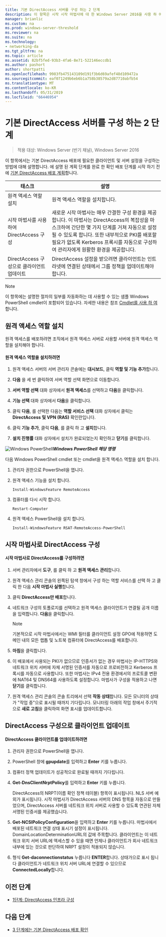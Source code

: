 ```yaml
---
title: 기본 DirectAccess 서버를 구성 하는 2 단계
description: 이 항목은 시작 시작 마법사에 대 한 Windows Server 2016을 사용 하 여 단일 DirectAccess 서버 배포 가이드의 일부
manager: brianlic
ms.custom: na
ms.prod: windows-server-threshold
ms.reviewer: na
ms.suite: na
ms.technology:
- networking-da
ms.tgt_pltfrm: na
ms.topic: article
ms.assetid: 82bf5fed-93b3-4fa6-8e71-522146eccdb1
ms.author: pashort
author: shortpatti
ms.openlocfilehash: 9983fb475143109d191f3b6d69afef48d109472a
ms.sourcegitcommit: eaf071249b6eb6b1a758b38579a2d87710abfb54
ms.translationtype: MT
ms.contentlocale: ko-KR
ms.lasthandoff: 05/31/2019
ms.locfileid: "66446954"
---
```

# <a name="step-2-configure-the-basic-directaccess-server"></a>기본 DirectAccess 서버를 구성 하는 2 단계

>적용 대상: Windows Server (반기 채널), Windows Server 2016

이 항목에서는 기본 DirectAccess 배포에 필요한 클라이언트 및 서버 설정을 구성하는 방법에 대해 설명합니다. 에 설명 된 계획 단계를 완료 한 확인 배포 단계를 시작 하기 전에 [기본 DirectAccess 배포 계획](Plan-a-Basic-DirectAccess-Deployment.md)합니다.  
  
|태스크|설명|  
|----|--------|  
|원격 액세스 역할 설치|원격 액세스 역할을 설치합니다.|  
|시작 마법사를 사용하여 DirectAccess 구성|새로운 시작 마법사는 매우 간결한 구성 환경을 제공합니다. 이 마법사는 DirectAccess의 복잡성을 마스크하여 간단한 몇 가지 단계를 거쳐 자동으로 설정될 수 있도록 합니다. 또한 내부적으로 PKI를 배포할 필요가 없도록 Kerberos 프록시를 자동으로 구성하여 관리자에게 원활한 환경을 제공합니다.|  
|DirectAccess 구성으로 클라이언트 업데이트|DirectAccess 설정을 받으려면 클라이언트는 인트라넷에 연결된 상태에서 그룹 정책을 업데이트해야 합니다.|  
  
> [!NOTE]  
> 이 항목에는 설명한 절차의 일부를 자동화하는 데 사용할 수 있는 샘플 Windows PowerShell cmdlet이 포함되어 있습니다. 자세한 내용은 참조 [Cmdlet를 사용 하 여](https://go.microsoft.com/fwlink/p/?linkid=230693)합니다.  
  
## <a name="BKMK_Role"></a>원격 액세스 역할 설치  
원격 액세스를 배포하려면 조직에서 원격 액세스 서버로 사용할 서버에 원격 액세스 역할을 설치해야 합니다.  
  
#### <a name="to-install-the-remote-access-role"></a>원격 액세스 역할을 설치하려면  
  
1.  원격 액세스 서버의 서버 관리자 콘솔에는 **대시보드**, 클릭 **역할 및 기능 추가**합니다.  
  
2.  **다음** 을 세 번 클릭하여 서버 역할 선택 화면으로 이동합니다.  
  
3.  **서버 역할 선택** 대화 상자에서 **원격 액세스**를 선택하고 **다음**을 클릭합니다.  
  
4.  **기능 선택** 대화 상자에서 **다음**을 클릭합니다.  
  
5.  클릭 **다음**, 를 선택한 다음는 **역할 서비스 선택** 대화 상자에서 클릭는 **DirectAccess 및 VPN (RAS)** 확인란입니다.  
  
6.  클릭 **기능 추가**, 클릭 **다음**, 를 클릭 하 고 **설치**합니다.  
  
7.  **설치 진행률** 대화 상자에서 설치가 완료되었는지 확인하고 **닫기**를 클릭합니다.  
  
![Windows PowerShell](../../../media/Step-2-Configure-the-DirectAccess-Server/PowerShellLogoSmall.gif)***<em>Windows PowerShell 해당 명령</em>***  
  
다음 Windows PowerShell cmdlet 또는 cmdlet을 원격 액세스 역할을 설치 합니다. 

1. 관리자 권한으로 PowerShell을 엽니다.

2. 원격 액세스 기능을 설치 합니다.

   ```  
   Install-WindowsFeature RemoteAccess   
   ```  

3. 컴퓨터를 다시 시작 합니다.

   ```
   Restart-Computer
   ```
   
4. 원격 액세스 PowerShell을 설치 합니다.

   ```
   Install-WindowsFeature RSAT-RemoteAccess-PowerShell
   ```



  
## <a name="configure-directaccess-with-the-getting-started-wizard"></a>시작 마법사로 DirectAccess 구성  
  
#### <a name="to-configure-directaccess-using-the-getting-started-wizard"></a>시작 마법사로 DirectAccess를 구성하려면  
  
1.  서버 관리자에서 **도구**, 를 클릭 하 고 **원격 액세스 관리**합니다.  
  
2.  원격 액세스 관리 콘솔의 왼쪽된 탐색 창에서 구성 하는 역할 서비스를 선택 하 고 클릭 한 다음 **시작 마법사 실행**합니다.  
  
3.  클릭 **DirectAccess만 배포**합니다.  
  
4.  네트워크 구성의 토폴로지를 선택하고 원격 액세스 클라이언트가 연결될 공개 이름을 입력합니다. **다음**을 클릭합니다.  
  
    > [!NOTE]  
    > 기본적으로 시작 마법사에서는 WMI 필터를 클라이언트 설정 GPO에 적용하면 도메인 내의 모든 랩톱 및 노트북 컴퓨터에 DirectAccess를 배포합니다.  
  
5.  **마침**을 클릭합니다.  
  
6.  이 배포에서 사용되는 PKI가 없으므로 인증서가 없는 경우 마법사는 IP-HTTPS와 네트워크 위치 서버에 자체 서명된 인증서를 자동으로 프로비전하고 Kerberos 프록시를 자동으로 사용합니다. 또한 마법사는 IPv4 전용 환경에서의 프로토콜 변환에 NAT64 및 DNS64를 사용하도록 설정합니다. 마법사가 구성을 적용하고 나면 **닫기**를 클릭합니다.  
  
7.  원격 액세스 관리 콘솔의 콘솔 트리에서 선택 **작동 상태**합니다. 모든 모니터의 상태가 "작업 중"으로 표시될 때까지 기다립니다. 모니터링 아래의 작업 창에서 주기적으로 **새로 고침**을 클릭하여 화면 표시를 업데이트합니다.  
  
## <a name="update-clients-with-the-directaccess-configuration"></a>DirectAccess 구성으로 클라이언트 업데이트  
  
#### <a name="to-update-directaccess-clients"></a>DirectAccess 클라이언트를 업데이트하려면  
  
1.  관리자 권한으로 PowerShell을 엽니다.  
  
2.  PowerShell 창에 **gpupdate**를 입력하고 **Enter** 키를 누릅니다.  
  
3.  컴퓨터 정책 업데이트가 성공적으로 완료될 때까지 기다립니다.  
  
4.  **Get-DnsClientNrptPolicy**를 입력하고 **Enter** 키를 누릅니다.  
  
    DirectAccess의 NRPT(이름 확인 정책 테이블) 항목이 표시됩니다. NLS 서버 예외가 표시됩니다. 시작 마법사가 DirectAccess 서버의 DNS 항목을 자동으로 만들었으며, DirectAccess 서버를 네트워크 위치 서버로 사용할 수 있도록 연관된 자체 서명된 인증서를 제공했습니다.  
  
5.  **Get-NCSIPolicyConfiguration**을 입력하고 **Enter** 키를 누릅니다. 마법사에서 배포된 네트워크 연결 상태 표시기 설정이 표시됩니다. DomainLocationDeterminationURL의 값에 주목합니다. 클라이언트는 이 네트워크 위치 서버 URL에 액세스할 수 있을 때면 언제나 클라이언트가 회사 네트워크 내부에 있는 것으로 판단하여 NRPT 설정이 적용되지 않습니다.  
  
6.  형식 **Get-daconnectionstatus** 누릅니다 **ENTER**합니다. 상태가으로 표시 됩니다 클라이언트가 네트워크 위치 서버 URL에 연결할 수 있으므로 **ConnectedLocally**합니다.  
  
## <a name="BKMK_Links"></a>이전 단계  
  
-   [1단계: DirectAccess 인프라 구성](Step-1-Configure-the-DirectAccess-Infrastructure.md)  
  
## <a name="next-step"></a>다음 단계  
  
-   [3 단계에는 기본 DirectAccess 배포 확인](da-basic-configure-s3-verify.md)  
  


